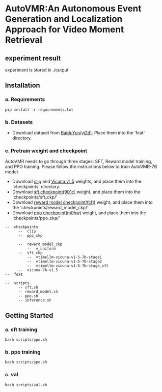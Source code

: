 # AutoVMR:An Autonomous Event Generation and Localization Approach for Video Moment Retrieval

## experiment result
  experiment is stored in ./output


## Installation 

### a. Requirements
```shell
pip install -r requirements.txt
```
### b. Datasets

* Download dataset from [BaiduYun(vj2d)](https://pan.baidu.com/s/1D1iy7OY1fOfJEO062PP7_A). Place them into the 'feat' directory.

### c. Pretrain weight and checkpoint
AutoVMR needs to go through three stages: SFT, Reward model training, and PPO training. Please follow the instructions below to train AutoVMR-7B model.
* Download [clip](https://cloud.tsinghua.edu.cn/d/6db5d02883124826aa6f/?p=%2Fcheckpoints&mode=list) and [Vicuna v1.5](https://huggingface.co/lmsys/vicuna-7b-v1.5) weights, and place them into the 'checkpoints' directory.
* Download [sft checkpoint(901c)](https://pan.baidu.com/s/1sqXM1iCM6Zan4ixvEWyaog) weight, and place them into the 'checkpoints/sft_ckp/'
* Download [reward model checkpoint(fcl1)](https://pan.baidu.com/s/1-zF_OOewQKjvnkQinrnFmA) weight, and place them into the 'checkpoints/reward_model_ckp/'
* Download [ppo checkpoint(m0hw)](https://pan.baidu.com/s/1sqXM1iCM6Zan4ixvEWyaog) weight, and place them into the 'checkpoints/ppo_ckp/'

```shell
--  checkpoints
      --  clip
      --  ppo_ckp

      --  reward_model_ckp
          --  v_uniform
      --  sft_ckp
          --  vtimellm-vicuna-v1-5-7b-stage1
          --  vtimellm-vicuna-v1-5-7b-stage2
          --  vtimellm-vicuna-v1-5-7b-stage_sft
      --  vicuna-7b-v1.5
--  feat

--  scripts
      -- sft.sh
      -- reward_model.sh
      -- ppo.sh
      -- inference.sh

```


## Getting Started

###  a. sft training
```
bash scripts/ppo.sh
```
###  b. ppo training
```
bash scripts/ppo.sh
```

### c. val
```
bash scripts/val.sh
```

